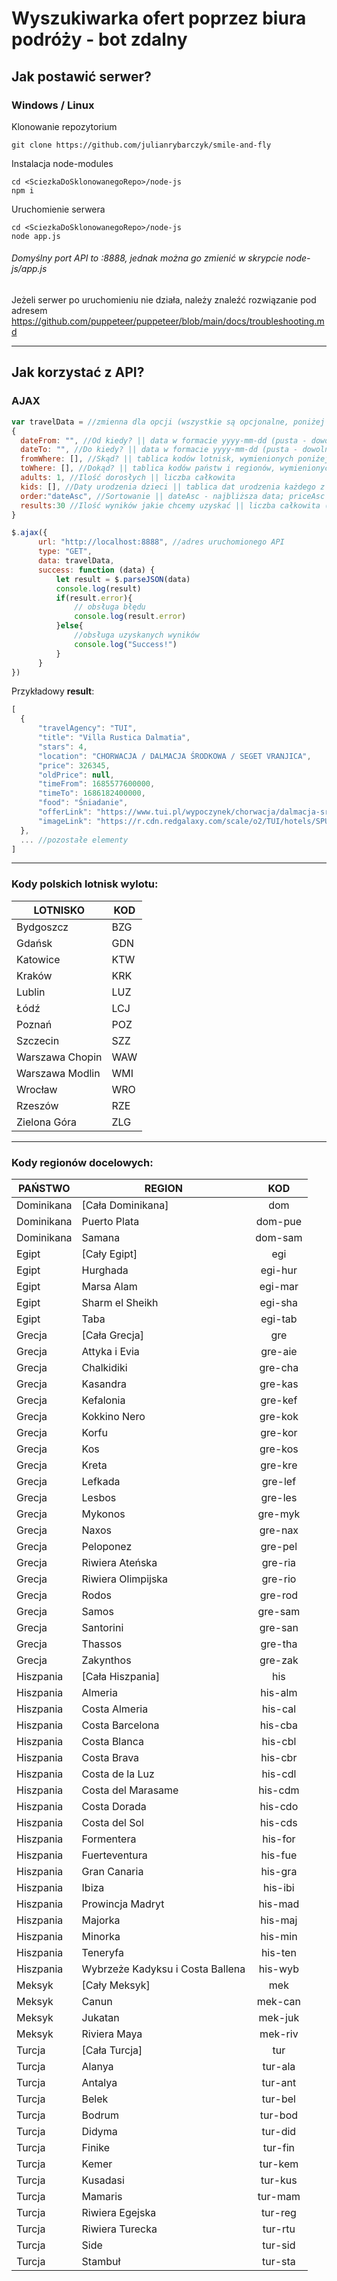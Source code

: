 # Wyszukiwarka ofert poprzez biura podróży - bot zdalny
## Jak postawić serwer?
### Windows / Linux
Klonowanie repozytorium
```console
git clone https://github.com/julianrybarczyk/smile-and-fly
```

Instalacja node-modules
```console
cd <SciezkaDoSklonowanegoRepo>/node-js
npm i
```

Uruchomienie serwera
```console
cd <SciezkaDoSklonowanegoRepo>/node-js
node app.js
```
###### Domyślny port API to *:8888*, jednak można go zmienić w skrypcie *node-js/app.js*
Jeżeli serwer po uruchomieniu nie działa, należy znaleźć rozwiązanie pod adresem https://github.com/puppeteer/puppeteer/blob/main/docs/troubleshooting.md 

---
## Jak korzystać z API?
### AJAX
```js
var travelData = //zmienna dla opcji (wszystkie są opcjonalne, poniżej zaprezentowano domyślne.) 
{ 
  dateFrom: "", //Od kiedy? || data w formacie yyyy-mm-dd (pusta - dowolne)
  dateTo: "", //Do kiedy? || data w formacie yyyy-mm-dd (pusta - dowolne)
  fromWhere: [], //Skąd? || tablica kodów lotnisk, wymienionych poniżej (puste - dowolne)
  toWhere: [], //Dokąd? || tablica kodów państw i regionów, wymienionych poniżej (puste - dowolne)
  adults: 1, //Ilość dorosłych || liczba całkowita
  kids: [], //Daty urodzenia dzieci || tablica dat urodzenia każdego z dzieci, w formacie yyyy-mm-dd (np. dla 2 dzieci podajemy 2 daty.)
  order:"dateAsc", //Sortowanie || dateAsc - najbliższa data; priceAsc - cena rosnąco; priceDesc - cena malejąco
  results:30 //Ilość wyników jakie chcemy uzyskać || liczba całkowita (Pamiętaj - w zależności od ilości wyników, czas zbierania ofert może się wydłużyć.)
}

$.ajax({
      url: "http://localhost:8888", //adres uruchomionego API
      type: "GET",
      data: travelData,
      success: function (data) {
          let result = $.parseJSON(data)
          console.log(result)
          if(result.error){
              // obsługa błędu
              console.log(result.error)
          }else{
              //obsługa uzyskanych wyników
              console.log("Success!")
          }
      }
})
```

Przykładowy **result**:
```js
[
  {
      "travelAgency": "TUI",
      "title": "Villa Rustica Dalmatia",
      "stars": 4,
      "location": "CHORWACJA / DALMACJA ŚRODKOWA / SEGET VRANJICA",
      "price": 326345,
      "oldPrice": null,
      "timeFrom": 1685577600000,
      "timeTo": 1686182400000,
      "food": "Śniadanie",
      "offerLink": "https://www.tui.pl/wypoczynek/chorwacja/dalmacja-srodkowa/villa-rustica-dalmatia-spu23001/OfferCodeWS/WAWSPU20230601104020230601202306081330L07SPU23001YGRGA01ROGYGRA01",
      "imageLink": "https://r.cdn.redgalaxy.com/scale/o2/TUI/hotels/SPU23001/S22/19348639.jpg?dstw=1200&dsth=1191.044776119403&srcw=268&srch=266&srcx=1%2F2&srcy=1%2F2&srcmode=3&type=1&quality=80"
  },
  ... //pozostałe elementy
]
```

---
### Kody polskich lotnisk wylotu:
| LOTNISKO          | KOD |
|-------------------|-----|
| Bydgoszcz         | BZG |
| Gdańsk            | GDN |
| Katowice          | KTW |
| Kraków            | KRK |
| Lublin            | LUZ |
| Łódź              | LCJ |
| Poznań            | POZ |
| Szczecin          | SZZ |
| Warszawa Chopin   | WAW |
| Warszawa Modlin   | WMI |
| Wrocław           | WRO |
| Rzeszów           | RZE |
| Zielona Góra      | ZLG |

---

### Kody regionów docelowych:
| PAŃSTWO    | REGION                           |   KOD   |
|------------|----------------------------------|:-------:|
| Dominikana | [Cała Dominikana]                |   dom   |
| Dominikana | Puerto Plata                     | dom-pue |
| Dominikana | Samana                           | dom-sam |
| Egipt      | [Cały Egipt]                     |   egi   |
| Egipt      | Hurghada                         | egi-hur |
| Egipt      | Marsa Alam                       | egi-mar |
| Egipt      | Sharm el Sheikh                  | egi-sha |
| Egipt      | Taba                             | egi-tab |
| Grecja     | [Cała Grecja]                    |   gre   |
| Grecja     | Attyka i Evia                    | gre-aie |
| Grecja     | Chalkidiki                       | gre-cha |
| Grecja     | Kasandra                         | gre-kas |
| Grecja     | Kefalonia                        | gre-kef |
| Grecja     | Kokkino Nero                     | gre-kok |
| Grecja     | Korfu                            | gre-kor |
| Grecja     | Kos                              | gre-kos |
| Grecja     | Kreta                            | gre-kre |
| Grecja     | Lefkada                          | gre-lef |
| Grecja     | Lesbos                           | gre-les |
| Grecja     | Mykonos                          | gre-myk |
| Grecja     | Naxos                            | gre-nax |
| Grecja     | Peloponez                        | gre-pel |
| Grecja     | Riwiera Ateńska                  | gre-ria |
| Grecja     | Riwiera Olimpijska               | gre-rio |
| Grecja     | Rodos                            | gre-rod |
| Grecja     | Samos                            | gre-sam |
| Grecja     | Santorini                        | gre-san |
| Grecja     | Thassos                          | gre-tha |
| Grecja     | Zakynthos                        | gre-zak |
| Hiszpania  | [Cała Hiszpania]                 |   his   |
| Hiszpania  | Almeria                          | his-alm |
| Hiszpania  | Costa Almeria                    | his-cal |
| Hiszpania  | Costa Barcelona                  | his-cba |
| Hiszpania  | Costa Blanca                     | his-cbl |
| Hiszpania  | Costa Brava                      | his-cbr |
| Hiszpania  | Costa de la Luz                  | his-cdl |
| Hiszpania  | Costa del Marasame               | his-cdm |
| Hiszpania  | Costa Dorada                     | his-cdo |
| Hiszpania  | Costa del Sol                    | his-cds |
| Hiszpania  | Formentera                       | his-for |
| Hiszpania  | Fuerteventura                    | his-fue |
| Hiszpania  | Gran Canaria                     | his-gra |
| Hiszpania  | Ibiza                            | his-ibi |
| Hiszpania  | Prowincja Madryt                 | his-mad |
| Hiszpania  | Majorka                          | his-maj |
| Hiszpania  | Minorka                          | his-min |
| Hiszpania  | Teneryfa                         | his-ten |
| Hiszpania  | Wybrzeże Kadyksu i Costa Ballena | his-wyb |
| Meksyk     | [Cały Meksyk]                    |   mek   |
| Meksyk     | Canun                            | mek-can |
| Meksyk     | Jukatan                          | mek-juk |
| Meksyk     | Riviera Maya                     | mek-riv |
| Turcja     | [Cała Turcja]                    |   tur   |
| Turcja     | Alanya                           | tur-ala |
| Turcja     | Antalya                          | tur-ant |
| Turcja     | Belek                            | tur-bel |
| Turcja     | Bodrum                           | tur-bod |
| Turcja     | Didyma                           | tur-did |
| Turcja     | Finike                           | tur-fin |
| Turcja     | Kemer                            | tur-kem |
| Turcja     | Kusadasi                         | tur-kus |
| Turcja     | Mamaris                          | tur-mam |
| Turcja     | Riwiera Egejska                  | tur-reg |
| Turcja     | Riwiera Turecka                  | tur-rtu |
| Turcja     | Side                             | tur-sid |
| Turcja     | Stambuł                          | tur-sta |

